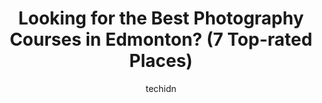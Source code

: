 ---
layout: ampstory
image: https://i0.wp.com/www.auto.or.id/wp-content/uploads/2023/06/acts-of-beauty-boudoir-photography-0-edmonton-1686322725.png?resize=640,853
author: techidn
featured: false
description: Edmonton, Alberta, Canada is a haven for Photography Courses enthusiasts, boasting an impressive array of 7 top-notch establishments. Whether youre a seasoned connoisseur or simply curious 
title: Looking for the Best Photography Courses in Edmonton? (7 Top-rated Places)
cover:
   title: Looking for the Best Photography Courses in Edmonton? (7 Top-rated Places)
   subtitle: AUTO.OR.ID
   background: https://www.auto.or.id/wp-content/uploads/2023/06/acts-of-beauty-boudoir-photography-0-edmonton-1686322725.png

pages: 
 - layout: thirds
   top: <h1>#1 SUB Photo</h1>
   bottom: "<p>Really great experience. They were super flexible scheduling wise and Glen was amazing! Super funny and personable, really made the whole process a lot easier and enjoyab</p>"
   background: https://www.auto.or.id/wp-content/uploads/2023/06/acts-of-beauty-boudoir-photography-1-edmonton-1686322727.jpeg
   backgroundblur: true
 - layout: thirds
   top: <h1>#2 Acts of Beauty Boudoir Photography</h1>
   bottom: "<p>10314 82 Ave NW #303, Edmonton, AB T6E 1Z8, Canada</p>"
   background: https://www.auto.or.id/wp-content/uploads/2023/06/acts-of-beauty-boudoir-photography-2-edmonton-1686322727.jpeg
   cta:
      link: https://www.auto.or.id/looking-for-the-best-photography-courses-in-edmonton-7-top-rated-places/
      text: Looking for the Best Photography Courses in Edmonton? (7 Top-rated Places)
 - layout: thirds
   top: <h1>#3 Steven Li Studio</h1>
   bottom: "<p>10612 73 Ave NW, Edmonton, AB T6E 1C4, Canada</p>"
   background: https://images.unsplash.com/photo-1598543877974-8fc727861c38?ixlib=rb-4.0.3&ixid=MnwxMjA3fDB8MHxwaG90by1wYWdlfHx8fGVufDB8fHx8&auto=format&fit=crop&w=640&h=853&q=80
   cta:
      link: https://www.auto.or.id/looking-for-the-best-photography-courses-in-edmonton-7-top-rated-places/
      text: Looking for the Best Photography Courses in Edmonton? (7 Top-rated Places)
 - layout: thirds
   top: <h1>#4 KMH Forte Photography and Branding</h1>
   bottom: "<p>10301 109 St NW #203, Edmonton, AB T5J 1N4, Canada</p>"
   background: https://images.unsplash.com/photo-1471479917193-f00955256257?ixlib=rb-4.0.3&ixid=MnwxMjA3fDB8MHxwaG90by1wYWdlfHx8fGVufDB8fHx8&auto=format&fit=crop&w=640&h=853&q=80
   cta:
      link: https://www.auto.or.id/looking-for-the-best-photography-courses-in-edmonton-7-top-rated-places/
      text: Looking for the Best Photography Courses in Edmonton? (7 Top-rated Places)
 - layout: thirds
   top: <h1>#5 Brock Kryton Photography</h1>
   bottom: "<p>2626 49 St NW, Edmonton, AB T6L 3W9, Canada</p>"
   background: https://images.unsplash.com/photo-1602343231320-87c11b1adcda?ixlib=rb-4.0.3&ixid=MnwxMjA3fDB8MHxwaG90by1wYWdlfHx8fGVufDB8fHx8&auto=format&fit=crop&w=640&h=853&q=80
   cta:
      link: https://www.auto.or.id/looking-for-the-best-photography-courses-in-edmonton-7-top-rated-places/
      text: Looking for the Best Photography Courses in Edmonton? (7 Top-rated Places)
 - layout: thirds
   top: <h1>#6 CPLC - Canadian Photography Learning Centre</h1>
   bottom: "<p>10160 103 St NW, Edmonton, AB T5J 0X6, Canada</p>"
   background: https://images.unsplash.com/photo-1632275232150-428816910c50?ixlib=rb-4.0.3&ixid=MnwxMjA3fDB8MHxwaG90by1wYWdlfHx8fGVufDB8fHx8&auto=format&fit=crop&w=640&h=853&q=80
   cta:
      link: https://www.auto.or.id/looking-for-the-best-photography-courses-in-edmonton-7-top-rated-places/
      text: Looking for the Best Photography Courses in Edmonton? (7 Top-rated Places)
 - layout: thirds
   top: <h1>#7 Briar Rose Photography & Design - Edmonton Wedding Photographer</h1>
   bottom: "<p>10711 83 Ave NW #103, Edmonton, AB T6E 2E5, Canada</p>"
   background: https://images.unsplash.com/photo-1574786577759-aebe09a843c6?ixlib=rb-4.0.3&ixid=MnwxMjA3fDB8MHxwaG90by1wYWdlfHx8fGVufDB8fHx8&auto=format&fit=crop&w=640&h=853&q=80
   cta:
      link: https://www.auto.or.id/looking-for-the-best-photography-courses-in-edmonton-7-top-rated-places/
      text: Looking for the Best Photography Courses in Edmonton? (7 Top-rated Places)
 - layout: thirds
   middle: Continue reading...
   background: https://images.unsplash.com/photo-1494363247633-927487612591?ixlib=rb-4.0.3&ixid=MnwxMjA3fDB8MHxwaG90by1wYWdlfHx8fGVufDB8fHx8&auto=format&fit=crop&w=640&h=853&q=80
   cta:
      link: https://www.auto.or.id/looking-for-the-best-photography-courses-in-edmonton-7-top-rated-places/
      text: Looking for the Best Photography Courses in Edmonton? (7 Top-rated Places)

---